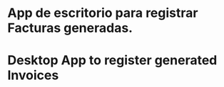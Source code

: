 # App de escritorio para registrar Facturas generadas.

# Desktop App to register generated Invoices
